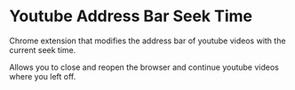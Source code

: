 # Youtube Address Bar Seek Time

Chrome extension that modifies the address bar of youtube videos with the current seek time.

Allows you to close and reopen the browser and continue youtube videos where you left off.
